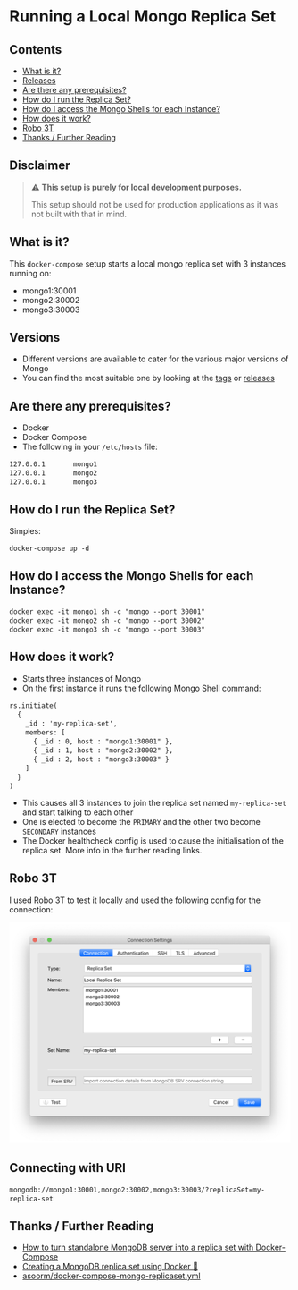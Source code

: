 # Running a Local Mongo Replica Set

## Contents
* [What is it?](#what-is-it)
* [Releases](#)
* [Are there any prerequisites?](#are-there-any-prerequisites)
* [How do I run the Replica Set?](#how-do-i-run-the-replica-set)
* [How do I access the Mongo Shells for each Instance?](#how-do-i-access-the-mongo-shells-for-each-instance)
* [How does it work?](#how-does-it-work)
* [Robo 3T](#robo-3t)
* [Thanks / Further Reading](#thanks--further-reading)

## Disclaimer
> :warning: **This setup is purely for local development purposes.**
> 
> This setup should not be used for production applications as it was not built with that in mind. 

## What is it?
This `docker-compose` setup starts a local mongo replica set with 3 instances running on: 
- mongo1:30001
- mongo2:30002
- mongo3:30003

## Versions
* Different versions are available to cater for the various major versions of Mongo
* You can find the most suitable one by looking at the [tags](https://github.com/UpSync-Dev/docker-compose-mongo-replica-set/tags) or [releases](https://github.com/UpSync-Dev/docker-compose-mongo-replica-set/releases) 

## Are there any prerequisites? 
* Docker
* Docker Compose
* The following in your `/etc/hosts` file:
```
127.0.0.1       mongo1
127.0.0.1       mongo2
127.0.0.1       mongo3
```

## How do I run the Replica Set?
Simples:
```
docker-compose up -d
```

## How do I access the Mongo Shells for each Instance?
```
docker exec -it mongo1 sh -c "mongo --port 30001"
docker exec -it mongo2 sh -c "mongo --port 30002"
docker exec -it mongo3 sh -c "mongo --port 30003"
```

## How does it work?
- Starts three instances of Mongo
- On the first instance it runs the following Mongo Shell command:
```
rs.initiate(
  {
    _id : 'my-replica-set',
    members: [
      { _id : 0, host : "mongo1:30001" },
      { _id : 1, host : "mongo2:30002" },
      { _id : 2, host : "mongo3:30003" }
    ]
  }
)
```
- This causes all 3 instances to join the replica set named `my-replica-set` and start talking to each other
- One is elected to become the `PRIMARY` and the other two become `SECONDARY` instances
- The Docker healthcheck config is used to cause the initialisation of the replica set. More info in the further reading links.

## Robo 3T
I used Robo 3T to test it locally and used the following config for the connection:

![Robo 3T Config](https://github.com/UpSync-Dev/docker-compose-mongo-replica-set/raw/main/robo-3t.png)

## Connecting with URI
```
mongodb://mongo1:30001,mongo2:30002,mongo3:30003/?replicaSet=my-replica-set
```

## Thanks / Further Reading
- [How to turn standalone MongoDB server into a replica set with Docker-Compose](https://zgadzaj.com/development/docker/docker-compose/turning-standalone-mongodb-server-into-a-replica-set-with-docker-compose)
- [Creating a MongoDB replica set using Docker 🍃](https://www.sohamkamani.com/blog/2016/06/30/docker-mongo-replica-set/)
- [asoorm/docker-compose-mongo-replicaset.yml](https://gist.github.com/asoorm/7822cc742831639c93affd734e97ce4f)

